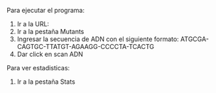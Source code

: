Para ejecutar el programa:

1. Ir a la URL:
2. Ir a la pestaña Mutants
3. Ingresar la secuencia de ADN con el siguiente formato: 
   ATGCGA-CAGTGC-TTATGT-AGAAGG-CCCCTA-TCACTG
4. Dar click en scan ADN

Para ver estadisticas:
1. Ir a la pestaña Stats


